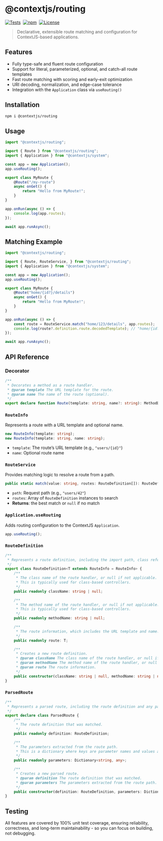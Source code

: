# @contextjs/routing

[![Tests](https://github.com/contextjs/context/actions/workflows/tests.yaml/badge.svg?branch=main)](https://github.com/contextjs/context/actions/workflows/tests.yaml)&nbsp;
[![npm](https://badgen.net/npm/v/@contextjs/routing?cache=300)](https://www.npmjs.com/package/@contextjs/routing)&nbsp;
[![License](https://badgen.net/static/license/MIT)](https://github.com/contextjs/context/blob/main/LICENSE)

> Declarative, extensible route matching and configuration for ContextJS-based applications.

## Features

- Fully type-safe and fluent route configuration
- Support for literal, parameterized, optional, and catch-all route templates
- Fast route matching with scoring and early-exit optimization
- URI decoding, normalization, and edge-case tolerance
- Integration with the `Application` class via `useRouting()`

## Installation

```bash
npm i @contextjs/routing
```

## Usage

```typescript
import "@contextjs/routing";

import { Route } from "@contextjs/routing";
import { Application } from "@contextjs/system";

const app = new Application();
app.useRouting();

export class MyRoute {
    @Route("/my-route")
    async onGet() {
        return "Hello from MyRoute!";
    }
}

app.onRun(async () => {
    console.log(app.routes);
});

await app.runAsync();
```

## Matching Example

```typescript
import "@contextjs/routing";

import { Route, RouteService, } from "@contextjs/routing";
import { Application } from "@contextjs/system";

const app = new Application();
app.useRouting();

export class MyRoute {
    @Route("home/{id?}/details")
    async onGet() {
        return "Hello from MyRoute!";
    }
}

app.onRun(async () => {
    const route = RouteService.match("home/123/details", app.routes);
    console.log(route?.definition.route.decodedTemplate); // "home/{id?}/details"
});

await app.runAsync();
```

## API Reference

### Decorator

```typescript
/**
 * Decorates a method as a route handler.
 * @param template The URL template for the route.
 * @param name The name of the route (optional).
 */
export declare function Route(template: string, name?: string): MethodDecorator;
```

### `RouteInfo`

Represents a route with a URL template and optional name.

```typescript
new RouteInfo(template: string);
new RouteInfo(template: string, name: string);
```

- `template`: The route’s URL template (e.g., `"users/{id}"`)
- `name`: Optional route name

### `RouteService`

Provides matching logic to resolve a route from a path.

```typescript
public static match(value: string, routes: RouteDefinition[]): RouteDefinition | null;
```

- `path`: Request path (e.g., `"users/42"`)
- `routes`: Array of `RouteDefinition` instances to search
- **Returns**: the best match or `null` if no match

### `Application.useRouting`

Adds routing configuration to the ContextJS `Application`.

```typescript
app.useRouting();
```


### `RouteDefinition`
```typescript
/**
 * Represents a route definition, including the import path, class reference, method name, and route information.
 */
export class RouteDefinition<T extends RouteInfo = RouteInfo> {
    /**
     * The class name of the route handler, or null if not applicable.
     * This is typically used for class-based controllers.
     */
    public readonly className: string | null;

    /**
     * The method name of the route handler, or null if not applicable.
     * This is typically used for class-based controllers.
     */
    public readonly methodName: string | null;

    /**
     * The route information, which includes the URL template and name.
     */
    public readonly route: T;

    /**
     * Creates a new route definition.
     * @param className The class name of the route handler, or null if not applicable.
     * @param methodName The method name of the route handler, or null if not applicable.
     * @param route The route information.
     */
    public constructor(className: string | null, methodName: string | null, route: T);
}
```

### `ParsedRoute`
```typescript
/**
 * Represents a parsed route, including the route definition and any parameters extracted from the path.
 */
export declare class ParsedRoute {
    /**
     * The route definition that was matched.
     */
    public readonly definition: RouteDefinition;

    /**
     * The parameters extracted from the route path.
     * This is a dictionary where keys are parameter names and values are their corresponding values.
     */
    public readonly parameters: Dictionary<string, any>;

    /**
     * Creates a new parsed route.
     * @param definition The route definition that was matched.
     * @param parameters The parameters extracted from the route path.
     */
    public constructor(definition: RouteDefinition, parameters: Dictionary<string, any>);
}
```

## Testing

All features are covered by 100% unit test coverage, ensuring reliability, correctness, and long-term maintainability - so you can focus on building, not debugging.